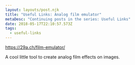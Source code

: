 ```yaml
---
layout: layouts/post.njk
title: "Useful Links: Analog film emulator"
metaDesc: "Continuing posts in the series: Useful Links"
date: 2018-05-17T22:10:57.573Z
tags:
  - useful-links
---
```

<https://29a.ch/film-emulator/>

A cool little tool to create analog film effects on images.